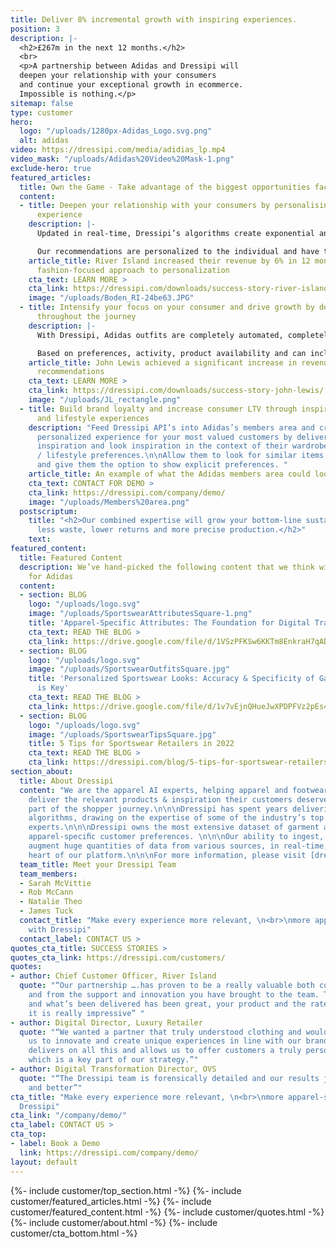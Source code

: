 ```yaml
---
title: Deliver 8% incremental growth with inspiring experiences.
position: 3
description: |-
  <h2>£267m in the next 12 months.</h2>
  <br>
  <p>A partnership between Adidas and Dressipi will
  deepen your relationship with your consumers
  and continue your exceptional growth in ecommerce.
  Impossible is nothing.</p>
sitemap: false
type: customer
hero:
  logo: "/uploads/1280px-Adidas_Logo.svg.png"
  alt: adidas
video: https://dressipi.com/media/adidias_lp.mp4
video_mask: "/uploads/Adidas%20Video%20Mask-1.png"
exclude-hero: true
featured_articles:
  title: Own the Game - Take advantage of the biggest opportunities facing Adidas
  content:
  - title: Deepen your relationship with your consumers by personalising the entire
      experience
    description: |-
      Updated in real-time, Dressipi’s algorithms create exponential and sustainable value by personalising each step of the journey, from home to PLPs to similar items and more. Crucially, only showing products if they are available in the customer’s size - a key cornerstone of personalization.

      Our recommendations are personalized to the individual and have the consumer at the heart of everything they do, creating a seamless experience across all touchpoints.
    article_title: River Island increased their revenue by 6% in 12 months with Dressipi’s
      fashion-focused approach to personalization
    cta_text: LEARN MORE >
    cta_link: https://dressipi.com/downloads/success-story-river-island/
    image: "/uploads/Boden_RI-24be63.JPG"
  - title: Intensify your focus on your consumer and drive growth by delivering outfits
      throughout the journey
    description: |-
      With Dressipi, Adidas outfits are completely automated, completely personalized and always on-brand. Outfits comprise of different product types, starting from different product types, for different occasions and different sports to show the versatility.

      Based on preferences, activity, product availability and can include items the consumer already owns.
    article_title: John Lewis achieved a significant increase in revenue with outfit
      recommendations
    cta_text: LEARN MORE >
    cta_link: https://dressipi.com/downloads/success-story-john-lewis/
    image: "/uploads/JL_rectangle.png"
  - title: Build brand loyalty and increase consumer LTV through inspirational sports
      and lifestyle experiences
    description: "Feed Dressipi API’s into Adidas’s members area and create the most
      personalized experience for your most valued customers by delivering personalized
      inspiration and look inspiration in the context of their wardrobe and sporting
      / lifestyle preferences.\n\nAllow them to look for similar items to repurchase
      and give them the option to show explicit preferences. "
    article_title: An example of what the Adidas members area could look like
    cta_text: CONTACT FOR DEMO >
    cta_link: https://dressipi.com/company/demo/
    image: "/uploads/Members%20area.png"
  postscriptum:
    title: "<h2>Our combined expertise will grow your bottom-line sustainably \n<br>\nwith
      less waste, lower returns and more precise production.</h2>"
    text: 
featured_content:
  title: Featured Content
  description: We’ve hand-picked the following content that we think will be relevant
    for Adidas
  content:
  - section: BLOG
    logo: "/uploads/logo.svg"
    image: "/uploads/SportswearAttributesSquare-1.png"
    title: 'Apparel-Specific Attributes: The Foundation for Digital Transformation'
    cta_text: READ THE BLOG >
    cta_link: https://drive.google.com/file/d/1VSzPFKSw6KKTm8EnkraH7qAD9FuHgWex/view
  - section: BLOG
    logo: "/uploads/logo.svg"
    image: "/uploads/SportswearOutfitsSquare.jpg"
    title: 'Personalized Sportswear Looks: Accuracy & Specificity of Garment Data
      is Key'
    cta_text: READ THE BLOG >
    cta_link: https://drive.google.com/file/d/1v7vEjnQHueJwXPDPFVz2pEs4bQ__1wci/view
  - section: BLOG
    logo: "/uploads/logo.svg"
    image: "/uploads/SportswearTipsSquare.jpg"
    title: 5 Tips for Sportswear Retailers in 2022
    cta_text: READ THE BLOG >
    cta_link: https://dressipi.com/blog/5-tips-for-sportswear-retailers-in-2022/
section_about:
  title: About Dressipi
  content: "We are the apparel AI experts, helping apparel and footwear retailers
    deliver the relevant products & inspiration their customers deserve, across every
    part of the shopper journey.\n\n\nDressipi has spent years delivering apparel-speciﬁc
    algorithms, drawing on the expertise of some of the industry’s top stylists and
    experts.\n\n\nDressipi owns the most extensive dataset of garment attributes and
    apparel-speciﬁc customer preferences. \n\n\nOur ability to ingest, cleanse, and
    augment huge quantities of data from various sources, in real-time, is at the
    heart of our platform.\n\n\nFor more information, please visit [dressipi.com](/).\n"
  team_title: Meet your Dressipi Team
  team_members:
  - Sarah McVittie
  - Rob McCann
  - Natalie Theo
  - James Tuck
  contact_title: "Make every experience more relevant, \n<br>\nmore apparel-specific
    with Dressipi"
  contact_label: CONTACT US >
quotes_cta_title: SUCCESS STORIES >
quotes_cta_link: https://dressipi.com/customers/
quotes:
- author: Chief Customer Officer, River Island
  quote: "“Our partnership ….has proven to be a really valuable both commercially
    and from the support and innovation you have brought to the team. The roadmap
    and what’s been delivered has been great, your product and the rate you’re evolving
    it is really impressive” "
- author: Digital Director, Luxury Retailer
  quote: "“We wanted a partner that truly understood clothing and would work with
    us to innovate and create unique experiences in line with our brand DNA. Dressipi
    delivers on all this and allows us to offer customers a truly personalized experience,
    which is a key part of our strategy.”"
- author: Digital Transformation Director, OVS
  quote: "“The Dressipi team is forensically detailed and our results just get better
    and better”"
cta_title: "Make every experience more relevant, \n<br>\nmore apparel-specific with
  Dressipi"
cta_link: "/company/demo/"
cta_label: CONTACT US >
cta_top:
- label: Book a Demo
  link: https://dressipi.com/company/demo/
layout: default
---
```


{%- include customer/top_section.html -%}
{%- include customer/featured_articles.html -%}
{%- include customer/featured_content.html -%}
{%- include customer/quotes.html -%}
{%- include customer/about.html -%}
{%- include customer/cta_bottom.html -%}